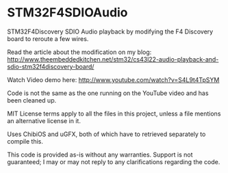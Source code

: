 STM32F4SDIOAudio
================

STM32F4Discovery SDIO Audio playback by modifying the F4 Discovery board to
reroute a few wires.

Read the article about the modification on my blog:
http://www.theembeddedkitchen.net/stm32/cs43l22-audio-playback-and-sdio-stm32f4discovery-board/

Watch Video demo here:
http://www.youtube.com/watch?v=S4L9t4TpSYM

Code is not the same as the one running on the YouTube video and has been cleaned up.

MIT License terms apply to all the files in this project, unless a file
mentions an alternative license in it.

Uses ChibiOS and uGFX, both of which have to retrieved separately to compile this.

This code is provided as-is without any warranties. Support is not guaranteed; I may or may not reply to
any clarifications regarding the code.


